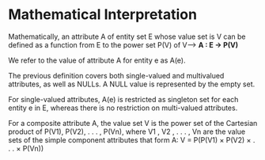 # Mathematical Interpretation

Mathematically, an attribute A of entity set E whose value set is V can be defined as a function from E to the power set P(V) of V--> **A : E → P(V)**

We refer to the value of attribute A for entity e as A(e).

The previous definition covers both single-valued and multivalued attributes, as well as NULLs.
A NULL value is represented by the empty set.

For single-valued attributes, A(e) is restricted as singleton set for each entity e in E, whereas there is no restriction on multi-valued attributes.

For a composite attribute A, the value set V is the power set of the Cartesian product of P(V1), P(V2), . . . , P(Vn), where V1 , V2 , . . . , Vn are the value sets of the simple component attributes that form A:
			V = P(P(V1) × P(V2) × . . . × P(Vn))

